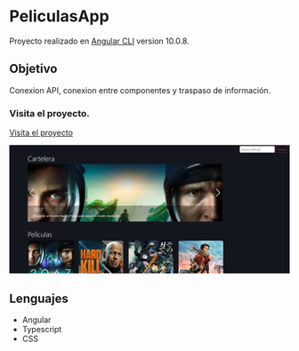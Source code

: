 # PeliculasApp

Proyecto realizado en [Angular CLI](https://github.com/angular/angular-cli) version 10.0.8.

## Objetivo
Conexion API, conexion entre componentes y traspaso de información.

### Visita el proyecto.

[Visita el proyecto](https://funny-froyo-6f51a8.netlify.app)

![](src/assets/peliculasApp.png)


## Lenguajes
+ Angular
+ Typescript
+ CSS
